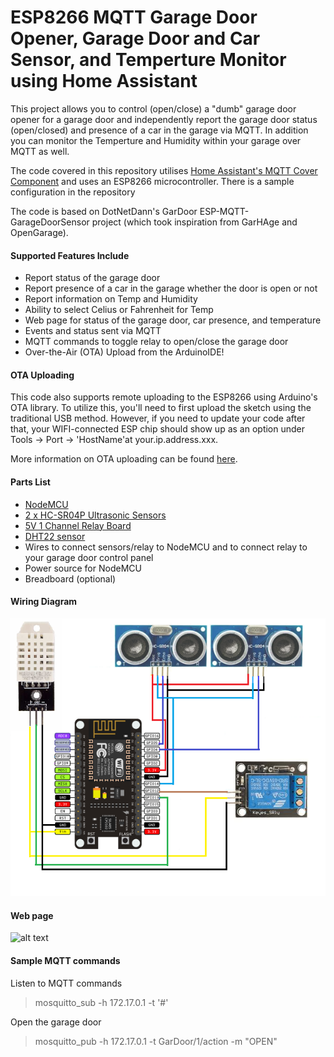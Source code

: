 # ESP8266 MQTT Garage Door Opener, Garage Door and Car Sensor, and Temperture Monitor using Home Assistant
This project allows you to control (open/close) a "dumb" garage door opener for a garage door and independently report the garage door status (open/closed) and presence of a car in the garage via MQTT. In addition you can monitor the Temperture and Humidity within your garage over MQTT as well.

The code covered in this repository utilises [Home Assistant's MQTT Cover Component](https://www.home-assistant.io/components/cover.mqtt/) and uses an ESP8266 microcontroller. There is a sample configuration in the repository

The code is based on DotNetDann's GarDoor ESP-MQTT-GarageDoorSensor project (which took inspiration from GarHAge and OpenGarage). 

#### Supported Features Include
- Report status of the garage door
- Report presence of a car in the garage whether the door is open or not 
- Report information on Temp and Humidity
- Ability to select Celius or Fahrenheit for Temp
- Web page for status of the garage door, car presence, and temperature
- Events and status sent via MQTT
- MQTT commands to toggle relay to open/close the garage door
- Over-the-Air (OTA) Upload from the ArduinoIDE!


#### OTA Uploading
This code also supports remote uploading to the ESP8266 using Arduino's OTA library. To utilize this, you'll need to first upload the sketch using the traditional USB method. However, if you need to update your code after that, your WIFI-connected ESP chip should show up as an option under Tools -> Port -> 'HostName'at your.ip.address.xxx. 

More information on OTA uploading can be found [here](http://esp8266.github.io/Arduino/versions/2.0.0/doc/ota_updates/ota_updates.html). 


#### Parts List
- [NodeMCU](https://www.aliexpress.com/item/32665100123.html)
- [2 x HC-SR04P Ultrasonic Sensors](https://www.aliexpress.com/item/32711959780.html) 
- [5V 1 Channel Relay Board](https://www.gearbest.com/relays/pp_226384.html)
- [DHT22 sensor](https://www.aliexpress.com/item/32899808141.html)  
- Wires to connect sensors/relay to NodeMCU and to connect relay to your garage door control panel 
- Power source for NodeMCU  
- Breadboard (optional)

#### Wiring Diagram
![alt text](https://github.com/SmbKiwi/ESP-MQTT-GarageDoorSensor/blob/master/Wiring%20Diagram-RollerDoor.png?raw=true "Wiring Diagram")


#### Web page
![alt text](https://github.com/SmbKiwi/ESP-MQTT-GarageDoorSensor/blob/master/WebpageStatus.png?raw=true "Webpage Status")

#### Sample MQTT commands
Listen to MQTT commands
> mosquitto_sub -h 172.17.0.1 -t '#'

Open the garage door
> mosquitto_pub -h 172.17.0.1 -t GarDoor/1/action -m "OPEN"

